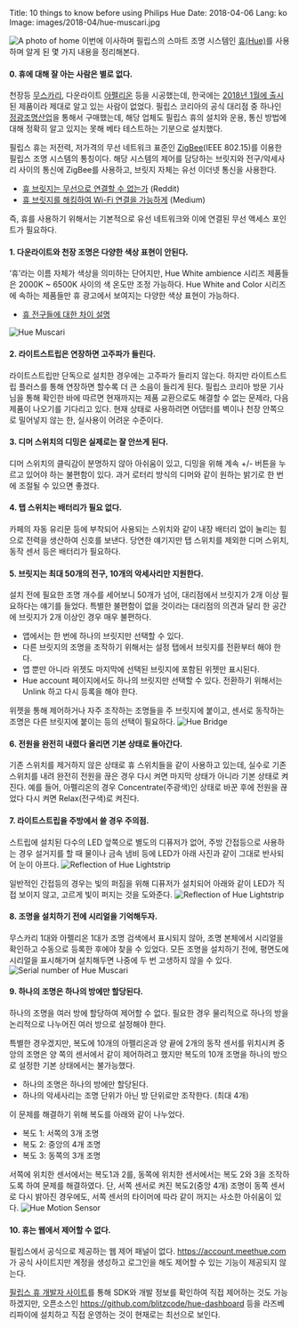 Title: 10 things to know before using Philips Hue
Date: 2018-04-06
Lang: ko
Image: images/2018-04/hue-muscari.jpg

![A photo of home](./images/2018-04/hue-hallway.jpg)
이번에 이사하며 필립스의 스마트 조명 시스템인 [휴(Hue)](https://www2.meethue.com)를 사용하며 알게 된 몇 가지 내용을 정리해본다.

#### 0. 휴에 대해 잘 아는 사람은 별로 없다.

천장등 [무스카리](http://www.lightnara.com/shop/goods/goods_view.php?goodsno=100032642&category=030),
다운라이트 [아펠리온](http://www.lightnara.com/shop/goods/goods_view.php?goodsno=100032653&category=030) 등을 시공했는데,
한국에는 [2018년 1월에 출시](https://www.bloter.net/archives/299332)된 제품이라 제대로 알고 있는 사람이 없었다.
필립스 코리아의 공식 대리점 중 하나인 [정광조명산업](http://www.lamp21.co.kr/)을 통해서 구매했는데,
해당 업체도 필립스 휴의 설치와 운용, 통신 방법에 대해 정확히 알고 있지는 못해 베타 테스트하는 기분으로 설치했다.

필립스 휴는 저전력, 저가격의 무선 네트워크 표준인 [ZigBee](http://www.zigbee.org/)(IEEE 802.15)를 이용한 필립스 조명 시스템의 통칭이다.
해당 시스템의 제어를 담당하는 브릿지와 전구/악세사리 사이의 통신에 ZigBee를 사용하고, 브릿지 자체는 유선 이더넷 통신을 사용한다.

- [휴 브릿지는 무선으로 연결할 수 없는가](https://www.reddit.com/r/Hue/comments/4uezvd/can_i_connect_the_hue_bridge_to_router_wirelessly/) (Reddit)
- [휴 브릿지를 해킹하여 Wi-Fi 연결을 가능하게](https://medium.com/@rxseger/enabling-the-hidden-wi-fi-radio-on-the-philips-hue-bridge-2-0-42949f0154e1) (Medium)

즉, 휴를 사용하기 위해서는 기본적으로 유선 네트워크와 이에 연결된 무선 액세스 포인트가 필요하다.


#### 1. 다운라이트와 천장 조명은 다양한 색상 표현이 안된다.

‘휴’라는 이름 자체가 색상을 의미하는 단어지만, Hue White ambience 시리즈 제품들은 2000K ~ 6500K 사이의 색 온도만 조정 가능하다.
Hue White and Color 시리즈에 속하는 제품들만 휴 광고에서 보여지는 다양한 색상 표현이 가능하다.

- [휴 전구들에 대한 차이 설명](https://www.howtogeek.com/248178/the-difference-between-all-of-philips-hue-light-bulbs/)

![Hue Muscari](./images/2018-04/hue-muscari.jpg)


#### 2. 라이트스트립은 연장하면 고주파가 들린다.

라이트스트립만 단독으로 설치한 경우에는 고주파가 들리지 않는다. 하지만 라이트스트립 플러스를 통해 연장하면 할수록 더 큰 소음이 들리게 된다.
필립스 코리아 방문 기사님을 통해 확인한 바에 따르면 현재까지는 제품 교환으로도 해결할 수 없는 문제라, 다음 제품이 나오기를 기다리고 있다.
현재 상태로 사용하려면 어댑터를 벽이나 천장 안쪽으로 밀어넣지 않는 한, 실사용이 어려운 수준이다.


#### 3. 디머 스위치의 디밍은 실제로는 잘 안쓰게 된다.

디머 스위치의 클릭감이 분명하지 않아 아쉬움이 있고, 디밍을 위해 계속 +/- 버튼을 누르고 있어야 하는 불편함이 있다.
과거 로터리 방식의 디머와 같이 원하는 밝기로 한 번에 조절될 수 있으면 좋겠다.


#### 4. 탭 스위치는 배터리가 필요 없다.

카페의 자동 유리문 등에 부착되어 사용되는 스위치와 같이 내장 배터리 없이 눌리는 힘으로 전력을 생산하여 신호를 보낸다.
당연한 얘기지만 탭 스위치를 제외한 디머 스위치, 동작 센서 등은 배터리가 필요하다.


#### 5. 브릿지는 최대 50개의 전구, 10개의 악세사리만 지원한다.

설치 전에 필요한 조명 개수를 세어보니 50개가 넘어, 대리점에서 브릿지가 2개 이상 필요하다는 얘기를 들었다.
특별한 불편함이 없을 것이라는 대리점의 의견과 달리 한 공간에 브릿지가 2개 이상인 경우 매우 불편하다.

- 앱에서는 한 번에 하나의 브릿지만 선택할 수 있다.
- 다른 브릿지의 조명을 조작하기 위해서는 설정 탭에서 브릿지를 전환부터 해야 한다.
- 앱 뿐만 아니라 위젯도 마지막에 선택된 브릿지에 포함된 위젯만 표시된다.
- Hue account 페이지에서도 하나의 브릿지만 선택할 수 있다. 전환하기 위해서는 Unlink 하고 다시 등록을 해야 한다.

위젯을 통해 제어하거나 자주 조작하는 조명들을 주 브릿지에 붙이고, 센서로 동작하는 조명은 다른 브릿지에 붙이는 등의 선택이 필요하다.
![Hue Bridge](./images/2018-04/hue-bridge.jpg)


#### 6. 전원을 완전히 내렸다 올리면 기본 상태로 돌아간다.

기존 스위치를 제거하지 않은 상태로 휴 스위치들을 같이 사용하고 있는데,
실수로 기존 스위치를 내려 완전히 전원을 끊은 경우 다시 켜면 마지막 상태가 아니라 기본 상태로 켜진다.
예를 들어, 아펠리온의 경우 Concentrate(주광색)인 상태로 바꾼 후에 전원을 끊었다 다시 켜면 Relax(전구색)로 켜진다.


#### 7. 라이트스트립을 주방에서 쓸 경우 주의점.

스트립에 설치된 다수의 LED 앞쪽으로 별도의 디퓨저가 없어, 주방 간접등으로 사용하는 경우
설거지를 할 때 물이나 금속 냄비 등에 LED가 아래 사진과 같이 그대로 반사되어 눈이 아프다.
![Reflection of Hue Lightstrip](./images/2018-04/hue-lightstrip-reflect.jpg)

일반적인 간접등의 경우는 빛의 퍼짐을 위해 디퓨저가 설치되어 아래와 같이 LED가 직접 보이지 않고, 고르게 빛이 퍼지는 것을 도와준다.
![Reflection of Hue Lightstrip](./images/2018-04/hue-otherstrip.jpg)


#### 8. 조명을 설치하기 전에 시리얼을 기억해두자.

무스카리 1대와 아펠리온 1대가 조명 검색에서 표시되지 않아, 조명 본체에서 시리얼을 확인하고 수동으로 등록한 후에야 찾을 수 있었다.
모든 조명을 설치하기 전에, 평면도에 시리얼을 표시해가며 설치해두면 나중에 두 번 고생하지 않을 수 있다.
![Serial number of Hue Muscari](./images/2018-04/hue-muscari-serial.jpg)


#### 9. 하나의 조명은 하나의 방에만 할당된다.

하나의 조명을 여러 방에 할당하여 제어할 수 없다. 필요한 경우 물리적으로 하나의 방을 논리적으로 나누어진 여러 방으로 설정해야 한다.

특별한 경우겠지만, 복도에 10개의 아펠리온과 양 끝에 2개의 동작 센서를 위치시켜
중앙의 조명은 양 쪽의 센서에서 같이 제어하려고 했지만 복도의 10개 조명을 하나의 방으로 설정한 기본 상태에서는 불가능했다.

- 하나의 조명은 하나의 방에만 할당된다.
- 하나의 악세사리는 조명 단위가 아닌 방 단위로만 조작한다. (최대 4개)

이 문제를 해결하기 위해 복도를 아래와 같이 나누었다.

- 복도 1: 서쪽의 3개 조명
- 복도 2: 중앙의 4개 조명
- 복도 3: 동쪽의 3개 조명

서쪽에 위치한 센서에서는 복도1과 2를, 동쪽에 위치한 센서에서는 복도 2와 3을 조작하도록 하여 문제를 해결하였다.
단, 서쪽 센서로 켜진 복도2(중앙 4개) 조명이 동쪽 센서로 다시 밝아진 경우에도, 서쪽 센서의 타이머에 따라 같이 꺼지는 사소한 아쉬움이 있다.
![Hue Motion Sensor](./images/2018-04/hue-motionsensor.jpg)


#### 10. 휴는 웹에서 제어할 수 없다.

필립스에서 공식으로 제공하는 웹 제어 패널이 없다.
<https://account.meethue.com>가 공식 사이트지만 계정을 생성하고 로그인을 해도 제어할 수 있는 기능이 제공되지 않는다.

[필립스 휴 개발자 사이트](https://developers.meethue.com/)를 통해 SDK와 개발 정보를 확인하여 직접 제어하는 것도 가능하겠지만,
오픈소스인 <https://github.com/blitzcode/hue-dashboard> 등을 라즈베리파이에 설치하고 직접 운영하는 것이 현재로는 최선으로 보인다.

